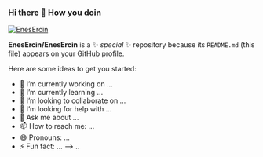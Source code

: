 ### Hi there 👋 How you doin

[![EnesErcin](https://github-readme-stats.vercel.app/api/top-langs/?username=EnesErcin&theme=noctis_minimus&count_private=true&hide=jupyter%20notebook,shell,stata,batchfile,tcl,forth)](https://github.com/EnesErcin/github-readme-stats)


**EnesErcin/EnesErcin** is a ✨ _special_ ✨ repository because its `README.md` (this file) appears on your GitHub profile.

Here are some ideas to get you started:

- 🔭 I’m currently working on ...
- 🌱 I’m currently learning ...
- 👯 I’m looking to collaborate on ...
- 🤔 I’m looking for help with ...
- 💬 Ask me about ...
- 📫 How to reach me: ...
- 😄 Pronouns: ...
- ⚡ Fun fact: ...
-->
..
